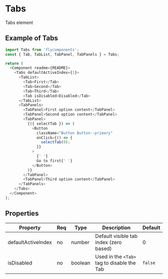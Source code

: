 # Tabs

Tabs element

## Example of Tabs

```javascript
import Tabs from 'flycomponents';
const { Tab, TabList, TabPanel, TabPanels } = Tabs;

return (
  <Component readme={README}>
    <Tabs defaultActiveIndex={1}>
      <TabList>
        <Tab>First</Tab>
        <Tab>Second</Tab>
        <Tab>Third</Tab>
        <Tab isDisabled>Disabled</Tab>
      </TabList>
      <TabPanels>
        <TabPanel>First option content</TabPanel>
        <TabPanel>Second option content</TabPanel>
        <TabPanel>
          {({ selectTab }) => (
            <Button
              className="Button Button--primary"
              onClick={() => {
                selectTab(0);
              }}
            >
              {' '}
              Go to first{' '}
            </Button>
          )}
        </TabPanel>
        <TabPanel>Third option content</TabPanel>
      </TabPanels>
    </Tabs>
  </Component>
);
```

## Properties

| Property           | Req | Type    | Description                                | Default |
| ------------------ | --- | ------- | ------------------------------------------ | ------- |
| defaultActiveIndex | no  | number  | Default visible tab index (zero based)     | 0       |
| isDisabled         | no  | boolean | Used in the `<Tab>` tag to disable the Tab | `false` |
